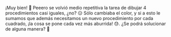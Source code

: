 ¡Muy bien! :clap: Peeero se volvió medio repetitiva la tarea de dibujar 4 procedimientos casi iguales, ¿no? :expressionless: Sólo cambiaba el color, y si a esto le sumamos que además necesitamos un nuevo procedimiento por cada cuadrado, ¡la cosa se pone cada vez más aburrida! :sweat:. ¿Se podrá solucionar de alguna manera? :thought_balloon:
